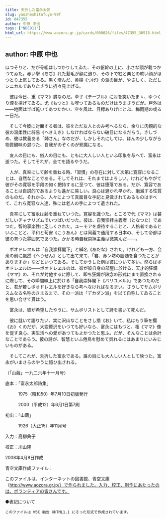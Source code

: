 ```yaml
---
title: 夭折した富永太郎
slug: yaozheshitafuyo-99f
id: 047355
author: 中原 中也
tags: ["NDC911"]
html_url: https://www.aozora.gr.jp/cards/000026/files/47355_30915.html
---
```


## author: 中原 中也

ほつそりと、だが骨組はしつかりしてゐた、その躯幹の上に、小さな頭が載つかつてゐた。赤い攣《ちぢ》れた髪毛が額に迫り、その下で紅と栗との軟い顔がほつとり上気してゐる。黒く澄んだ、黄楊《つげ》の葉の目が、やさしく、ただしシニカルでありたさうに折々見上げる。

　彼は今日、重《ママ》欝なのだ。卓子《テーブル》に肘を突いたまゝ、ゆつくり煙を揚げてゐる。尤《もつと》も喫つてゐるものだけはうまさうだが。戸外は――地面は半ば乾いてあつたかい、空を風は、目標ありげにとぶ、梅雨期の或る一日だ。

　そして今彼に対面する者は、彼をただ友人とのみ考へるなら、余りに肉親的な彼の温柔性に辟易《へきえき》しなければならない破目になるだらう。さしづめ、彼は教養ある「姉さん」なのだが、しかしそれにしては、ほんの少しながら物質観味の混つた、自我がのぞくのが邪魔になる。

　友人の目にも、俗人の目にも、ともに大人しい人といふ印象を与へて、富永は逝つた。そしてそれが、全てを語るやうだ。



　人が、真率にして齢を重ねる時、「習慣」の存在に対して次第に寛容になることは、自然なことである。そしてそれは、それまではよろしい。けれどもやがて彼がその寛容を手段の如く把持するに至つて、彼は堕落である。だが、寛容であることは自説的であるよりも遙かに易しい。良心は遅かれ早かれ、磨滅する性質のものだ。それから、人々によつて真面目な手記と見做されてゐるものはすべて、これら寛容な人達、殊には老人の手によつて遺された。

　真率にして富永は齢を重ねていつた。寛容を識つた。ところで代《ママ》は甚だしいヂャナリズムでいつぱいだつた。彼は、自我崇拝主義者（となつた）であつた。智的享楽性に乏しくされた。ユーモアを虐待することと、人格者であるといふことと、平和と苟安《こうあん》とは同義で通用する日本の、そして帝都は彼の育つた雰囲気であつた。かかる時自我崇拝主義は微笑んだ――。

　ボオドレヱルは「自我崇拝閣下」と綽名《あだな》された。けれども一方、会衆の前に飄然《へうぜん》として出て来て、「君、赤ン坊の脳髄を食つたことがありますか」などといつてゐる。そしてかうした例は彼について多い。然らばボオドレヱルは――ボオドレヱルのは、彼が彼自身の部屋に於ける、天才的狂爛《ママ》の、それが対他するに際して、即ち狂爛が諦念の形式にまで置換されるに際して、その瞬間線上に於ける「自我崇拝閣下《バリユメル》」であつたのだと、君が若しボオドレヱルを好きなら考へなければなるまい。さうしてサムボリスムなる名称のきまるまで、その一派は「デカダン派」を以て自称してゐることを思い合せて貰はう。



　富永は、彼が希望したやうに、サムボリストとして詩を書いて死んだ。

　彼に就いて語りたい、実に沢山なことをさし措《お》いて、私はもう筆を擱《お》くのだが、大変贅沢をいつても好いなら、富永にはもつと、相《ママ》像を促す良心、実生活への愛があつてもよかつたと思ふ。だが、そんなことは余計なことであらう。彼の詩が、智慧といふ倦鳥を慰めて呉れるにはあまりにいみじいものがある。

　そしてこれが、夭折した富永である。誰の目にも大人しい人として映つた。富永がいまさらのやうに憶ひ出される。

（「山繭」一九二六年十一月号）













底本：「富永太郎詩集」


　　　1975（昭和50）年7月10日初版発行

　　　2000（平成12）年6月1日第7刷

初出：「山繭」

　　　1926（大正15）年11月号

入力：高柳典子

校正：川山隆

2008年4月8日作成

青空文庫作成ファイル：

このファイルは、インターネットの図書館、青空文庫（http://www.aozora.gr.jp/）で作られました。入力、校正、制作にあたったのは、ボランティアの皆さんです。











●表記について


	このファイルは W3C 勧告 XHTML1.1 にそった形式で作成されています。